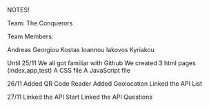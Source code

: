 NOTES!

Team: The Conquerors

Team Members:

Andreas Georgiou
Kostas Ioannou
Iakovos Kyriakou

Until 25/11
We all got familiar with Github
We created 3 html pages (index,app,test)
A CSS file
A JavaScript file 



26/11
Added QR Code Reader
Added Geolocation
Linked the API List

27/11
Linked the API Start
Linked the API Questions


